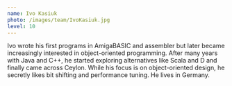 ```yaml
---
name: Ivo Kasiuk
photo: /images/team/IvoKasiuk.jpg
level: 10
---
```


Ivo wrote his first programs in AmigaBASIC and assembler but later became increasingly
interested in object-oriented programming. After many years with Java and C++,
he started exploring alternatives like Scala and D and finally came across Ceylon.
While his focus is on object-oriented design, he secretly likes bit shifting and
performance tuning. He lives in Germany.
